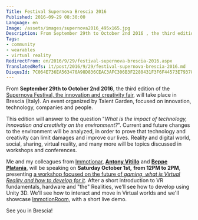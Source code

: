 ```yaml
---
Title: Festival Supernova Brescia 2016
Published: 2016-09-29 08:30:00
Language: en
Image: /assets/images/supernova2016_495x165.jpg
Description: From September 29th to October 2nd 2016 , the third edition of the Supernova Festival, the innovation and creativity fair , will take place in Brescia (Italy). An event organized by Talent Garden, focused on innovation, technology, companies and people. This edition will answer to the question What is the impact of technology, innovation and creativity on the environment? . Current and future changes to the environment will be analyzed, in order to prove that technology and creativity can limit damages and improve our lives. Reality and digital world, social, sharing, virtual reality, and many more will be topics discussed in workshops and conferences.
Tags:
- community
- wearables
- virtual reality
RedirectFrom: en/2016/9/29/festival-supernova-brescia-2016.aspx
TranslatedRefs: it/post/2016/9/29/festival-supernova-brescia-2016.md
DisqusId: 7C064E736EA563470A98D836CEAC3AFC306B3F2280431F3F6F44573E793784C0
---
```

From **September 29th to October 2nd 2016**, the third edition of the <a href="http://brescia.festivalsupernova.it/" target="_blank">Supernova Festival, the innovation and creativity fair</a>, will take place in Brescia (Italy). An event organized by Talent Garden, focused on innovation, technology, companies and people.

This edition will answer to the question "*What is the impact of technology, innovation and creativity on the environment?*". Current and future changes to the environment will be analyzed, in order to prove that technology and creativity can limit damages and improve our lives. Reality and digital world, social, sharing, virtual reality, and many more will be topics discussed in workshops and conferences.

Me and my colleagues from <a href="http://www.immotionar.com" target="_blank">Immotionar</a>, **<a href="https://skarredghost.wordpress.com/" target="_blank">Antony Vitillo</a>** and **<a href="http://beppeplatania.com" target="_blank">Beppe Platania</a>**, will be speaking on **Saturday October 1st,** **from 12PM to 2PM**, presenting <a href="http://brescia.festivalsupernova.it/class/studiare-per-lavorare-le-nuove-professioni-del-digitale-3/?wcs_timestamp=1475323200" target="_blank">a workshop focused on the future of *gaming, what is Virtual Reality and how to develop for it*</a>. After a short introduction to VR fundamentals, hardware and "the" Realities, we'll see how to develop using Unity 3D. We'll see how to interact and move in Virtual worlds and we'll showcase <a href="http://www.immotionar.com/en/services/immotionroom-your-full-body-in-virtual-reality/" target="_blank">ImmotionRoom</a>, with a short live demo.

See you in Brescia!